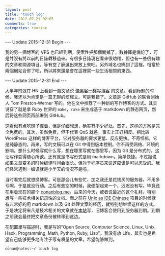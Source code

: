 ```yaml
---
layout: post
title: "touch log"
date: 2012-07-21 02:05
comments: true
categories: routine
---
```


--- Update 2015-12-31 Begin ---

我的另一個博客的 VPS 也已經到期，便索性把那個關掉了。數據庫是備份了，可是并沒有將以前的日誌轉移過來。有很多日誌現在看來很幼稚，但也有一些很有趣的文章和開源項目。等有空了篩選出來放上來吧。另外域名也綁到了這裡。相當於兩個網站合併了吧，所以將來還是會在這裡寫一些生活相關的東西。

--- Update 2015-12-31 End ---

大半年前就在 HN 上看到一篇文章说 [像黑客一样写博客](http://tom.preston-werner.com/2008/11/17/blogging-like-a-hacker.html) 的文章。看到标题的时候，我还以为肯定是一篇无聊的炫耀文。可是我错了。文章是 GitHub 的联合创始人 Tom Preston-Werner 写的。他在文中推荐了一种新的写作博客的方式。其实说穿了就是拿 Ruby 世界的 `make`，`rake` 来生成基于 markdown 的静态网页，然后将这些网页再部署到 GitHub。

<!-- more -->

这看似有点吃饱了撑着，但是仔细想想，确实有不少好处。首先，这样的方案是完全免费的。其次，虽然免费，但不代表 QoS 就差，事实上正好相反。相比较 WordPress 这样的博客平台，它对服务器的要求更低、反应更快。不奇怪嘛，它是纯静态的。再来，写的文稿可以在 Git 中得到版本控制。你不再受网络、环境的影响。想什么时候写就什么写，想在哪里写就在哪里写，因为 Git
是分布式的。这让写作变得随心所欲。还有就是书写形式是用 markdown，简单快捷。不过据说如果文章变多的时候编译时间会很长。但对于程序员来说这应该是可以忍受的。我们经常遇到一编译就是小半天的情况不是吗。

当时看完后就想换博客。可是那会儿有些忙、加之我还是花钱买的服务器，不用多亏啊，于是就没行动。之后有些空的时候，我便架起来一个，迟迟没有写。毕竟还在用着现在的那个 [conanblog.me](https://conanblog.me)。后来的今天，或者说最近的这个礼拜，特别想写一些技术相关记录性的文档。而之前在 [Unix as IDE Chinese](https://github.com/ConanChou/Unix-as-IDE--Chinese-) 项目的时候就有非常好的用 markdown 以及 Git
处理文案的经历，就特别想继续这样的方式。于是决定将来凡是技术相关的文章就在[本站](https://conanblog.me)写，旧博客会使用到服务器到期。到期之前我会最终把文章备份被转移到这边。

在配置里写描述时，我是写的“Open Source, Computer Science, Linux, Unix, Hack, Programming, Math, Python, Ruby, Lisp”。我没有放 Life，其实也是希望自己能够更多地专注于写有质量的文章。希望能够做到。

```
conan@notes:~/ touch log
```
